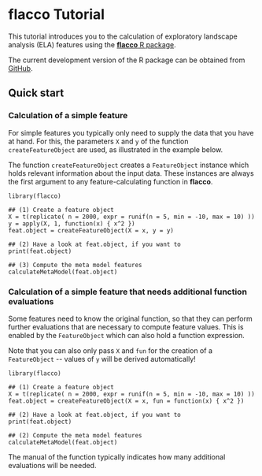 # flacco Tutorial

This tutorial introduces you to the calculation of exploratory landscape analysis (ELA) features using the [**flacco** R package](https://github.com/kerschke/flacco).

The current development version of the R package can be obtained from [GitHub](https://github.com/kerschke/flacco).

## Quick start

### Calculation of a simple feature

For simple features you typically only need to supply the data that you have at hand. For this, the parameters `X` and `y` of the function `createFeatureObject` are used, as illustrated in the example below.

The function `createFeatureObject` creates a `FeatureObject` instance which holds relevant information about the input data. These instances are always the first argument to any feature-calculating function in **flacco**.

```{r}
library(flacco)

## (1) Create a feature object
X = t(replicate( n = 2000, expr = runif(n = 5, min = -10, max = 10) ))
y = apply(X, 1, function(x) { x^2 })
feat.object = createFeatureObject(X = x, y = y)

## (2) Have a look at feat.object, if you want to
print(feat.object)

## (3) Compute the meta model features
calculateMetaModel(feat.object)
```



### Calculation of a simple feature that needs additional function evaluations

Some features need to know the original function, so that they can perform further evaluations that are necessary to compute feature values. This is enabled by the `FeatureObject` which can also hold a function expression.

Note that you can also only pass `X` and `fun` for the creation of a `FeatureObject` -- values of `y` will be derived automatically!

```{r}
library(flacco)

## (1) Create a feature object
X = t(replicate( n = 2000, expr = runif(n = 5, min = -10, max = 10) ))
feat.object = createFeatureObject(X = x, fun = function(x) { x^2 })

## (2) Have a look at feat.object, if you want to
print(feat.object)

## (2) Compute the meta model features
calculateMetaModel(feat.object)
```

The manual of the function typically indicates how many additional evaluations will be needed.
